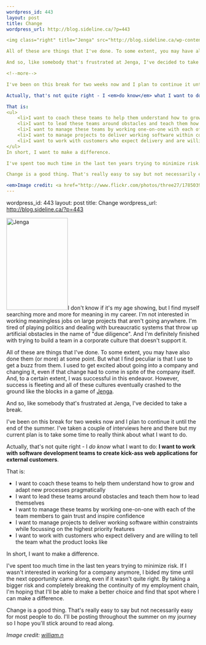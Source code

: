 ```yaml
--- 
wordpress_id: 443
layout: post
title: Change
wordpress_url: http://blog.sideline.ca/?p=443

<img class="right" title="Jenga" src="http://blog.sideline.ca/wp-content/uploads/2009/06/1785039327_5e2b8422ff_m.jpg" alt="Jenga" width="160" height="240" />I don't know if it's my age showing, but I find myself searching more and more for meaning in my career. I'm not interested in working meaningless jobs on large projects that aren't going anywhere. I'm tired of playing politics and dealing with bureaucratic systems that throw up artificial obstacles in the name of "due diligence". And I'm definitely finished with trying to build a team in a corporate culture that doesn't support it.

All of these are things that I've done. To some extent, you may have also done them (or more) at some point. But what I find peculiar is that I use to get a buzz from them. I used to get excited about going into a company and changing it, even if that change had to come in spite of the company itself. And, to a certain extent, I was successful in this endeavor. However, success is fleeting and all of these cultures eventually crashed to the ground like the blocks in a game of <a href="http://en.wikipedia.org/wiki/Jenga">Jenga</a>.

And so, like somebody that's frustrated at Jenga, I've decided to take a break.

<!--more-->

I've been on this break for two weeks now and I plan to continue it until the end of the summer. I've taken a couple of interviews here and there but my current plan is to take some time to really think about what I want to do.

Actually, that's not quite right - I <em>do know</em> what I want to do:   <strong>I want to work with software development teams to create kick-ass web applications for external customers</strong>.

That is:
<ul>
	<li>I want to coach these teams to help them understand how to grow and adapt new processes pragmatically</li>
	<li>I want to lead these teams around obstacles and teach them how to lead themselves</li>
	<li>I want to manage these teams by working one-on-one with each of the team members to gain trust and inspire confidence</li>
	<li>I want to manage projects to deliver working software within constraints while focussing on the highest priority features</li>
	<li>I want to work with customers who expect delivery and are willing to tell the team what the product looks like</li>
</ul>
In short, I want to make a difference.

I've spent too much time in the last ten years trying to minimize risk. If I wasn't interested in working for a company anymore, I bided my time until the next opportunity came along, even if it wasn't quite right. By taking a bigger risk and completely breaking the continuity of my employment chain, I'm hoping that I'll be able to make a better choice and find that spot where I can make a difference.

Change is a good thing. That's really easy to say but not necessarily easy for most people to do. I'll be posting throughout the summer on my journey so I hope you'll stick around to read along.

<em>Image credit: <a href="http://www.flickr.com/photos/three27/1785039327/">william.n</a></em>
--- 
```

wordpress_id: 443
layout: post
title: Change
wordpress_url: http://blog.sideline.ca/?p=443

<img class="right" title="Jenga" src="http://blog.sideline.ca/wp-content/uploads/2009/06/1785039327_5e2b8422ff_m.jpg" alt="Jenga" width="160" height="240" />I don't know if it's my age showing, but I find myself searching more and more for meaning in my career. I'm not interested in working meaningless jobs on large projects that aren't going anywhere. I'm tired of playing politics and dealing with bureaucratic systems that throw up artificial obstacles in the name of "due diligence". And I'm definitely finished with trying to build a team in a corporate culture that doesn't support it.

All of these are things that I've done. To some extent, you may have also done them (or more) at some point. But what I find peculiar is that I use to get a buzz from them. I used to get excited about going into a company and changing it, even if that change had to come in spite of the company itself. And, to a certain extent, I was successful in this endeavor. However, success is fleeting and all of these cultures eventually crashed to the ground like the blocks in a game of <a href="http://en.wikipedia.org/wiki/Jenga">Jenga</a>.

And so, like somebody that's frustrated at Jenga, I've decided to take a break.

<!--more-->

I've been on this break for two weeks now and I plan to continue it until the end of the summer. I've taken a couple of interviews here and there but my current plan is to take some time to really think about what I want to do.

Actually, that's not quite right - I <em>do know</em> what I want to do:   <strong>I want to work with software development teams to create kick-ass web applications for external customers</strong>.

That is:
<ul>
	<li>I want to coach these teams to help them understand how to grow and adapt new processes pragmatically</li>
	<li>I want to lead these teams around obstacles and teach them how to lead themselves</li>
	<li>I want to manage these teams by working one-on-one with each of the team members to gain trust and inspire confidence</li>
	<li>I want to manage projects to deliver working software within constraints while focussing on the highest priority features</li>
	<li>I want to work with customers who expect delivery and are willing to tell the team what the product looks like</li>
</ul>
In short, I want to make a difference.

I've spent too much time in the last ten years trying to minimize risk. If I wasn't interested in working for a company anymore, I bided my time until the next opportunity came along, even if it wasn't quite right. By taking a bigger risk and completely breaking the continuity of my employment chain, I'm hoping that I'll be able to make a better choice and find that spot where I can make a difference.

Change is a good thing. That's really easy to say but not necessarily easy for most people to do. I'll be posting throughout the summer on my journey so I hope you'll stick around to read along.

<em>Image credit: <a href="http://www.flickr.com/photos/three27/1785039327/">william.n</a></em>
